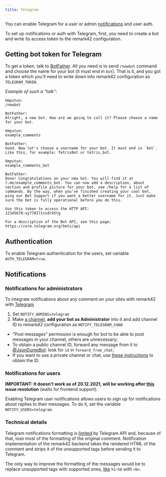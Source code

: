 ```yaml
---
title: Telegram
---
```


You can enable Telegram for a user or admin [notifications](https://remark42.com/docs/configuration/notifications/) and user auth.

To set up notifications or auth with Telegram, first, you need to create a bot and write its access token to the remark42 configuration.

## Getting bot token for Telegram

To get a token, talk to [BotFather](https://core.telegram.org/bots#6-botfather). All you need is to send `/newbot` command and choose the name for your bot (it must end in `bot`). That is it, and you got a token which you'll need to write down into remark42 configuration as `TELEGRAM_TOKEN`.

_Example of such a "talk"_:

```
Umputun:
/newbot

BotFather:
Alright, a new bot. How are we going to call it? Please choose a name for your bot.

Umputun:
example_comments

BotFather:
Good. Now let's choose a username for your bot. It must end in `bot`. Like this, for example: TetrisBot or tetris_bot.

Umputun:
example_comments_bot

BotFather:
Done! Congratulations on your new bot. You will find it at t.me/example_comments_bot. You can now add a description, about section and profile picture for your bot, see /help for a list of commands. By the way, when you've finished creating your cool bot, ping our Bot Support if you want a better username for it. Just make sure the bot is fully operational before you do this.

Use this token to access the HTTP API:
12345678:xy778Iltzsdr45tg

For a description of the Bot API, see this page: https://core.telegram.org/bots/api
```

## Authentication

To enable Telegram authentication for the users, set variable `AUTH_TELEGRAM=true`.

## Notifications

### Notifications for administrators

To integrate notifications about any comment on your sites with remark42 with [Telegram](https://telegram.org)

1. Set `NOTIFY_ADMINS=telegram`
2. Make [a channel](https://telegram.org/faq_channels), **add your bot as Administrator** into it and add channel ID to remark42 configuration as `NOTIFY_TELEGRAM_CHAN`
  * "Post messages" permission is enough for bot to be able to post messages in your channel, others are unnecessary;
  * To obtain a public channel ID, forward any message from it to [@JsonDumpBot](https://t.me/JsonDumpBot): look for `id` in `forward_from_chat`;
  * If you want to use a private channel or chat, use [these instructions](https://github.com/GabrielRF/telegram-id#web-channel-id) to obtain the ID.

### Notifications for users

**IMPORTANT: It doesn't work as of 20.12.2021, will be working after [this](https://github.com/umputun/remark42/issues/830) issue resolution** (waits for frontend support).

Enabling Telegram user notifications allows users to sign up for notifications about replies to their messages. To do it, set the variable `NOTIFY_USERS=telegram`.

### Technical details

Telegram notifications formatting is [limited](https://core.telegram.org/bots/api#html-style) by Telegram API and, because of that, lose most of the formatting of the original comment. Notification implementation of the remark42 backend takes the rendered HTML of the comment and strips it of the unsupported tags before sending it to Telegram.

The only way to improve the formatting of the messages would be to replace unsupported tags with supported ones, [like](https://github.com/umputun/remark42/issues/1202) `h1`-`h6` with `<b>`.
